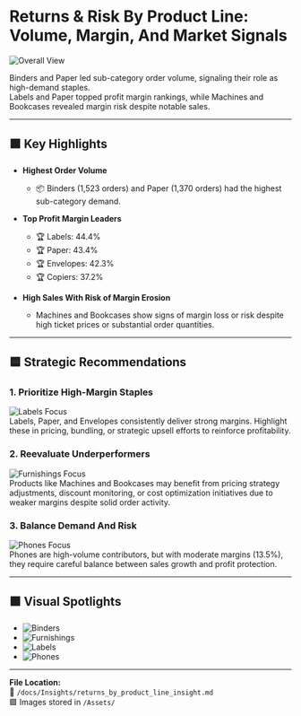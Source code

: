 # Returns & Risk By Product Line: Volume, Margin, And Market Signals

![Overall View](../Assets/Returns_by_Product_Line_Overall.png)

Binders and Paper led sub-category order volume, signaling their role as high-demand staples.  
Labels and Paper topped profit margin rankings, while Machines and Bookcases revealed margin risk despite notable sales.

---

## 🟪 Key Highlights

- **Highest Order Volume**  
  - 📦 Binders (1,523 orders) and Paper (1,370 orders) had the highest sub-category demand.

- **Top Profit Margin Leaders**  
  - 🏆 Labels: 44.4%  
  - 🏆 Paper: 43.4%  
  - 🏆 Envelopes: 42.3%  
  - 🏆 Copiers: 37.2%

- **High Sales With Risk of Margin Erosion**  
  - Machines and Bookcases show signs of margin loss or risk despite high ticket prices or substantial order quantities.

---

## 🟦 Strategic Recommendations

### 1. **Prioritize High-Margin Staples**
![Labels Focus](../Assets/Returns_by_Product_Line_Labels.png)  
Labels, Paper, and Envelopes consistently deliver strong margins. Highlight these in pricing, bundling, or strategic upsell efforts to reinforce profitability.

### 2. **Reevaluate Underperformers**
![Furnishings Focus](../Assets/Returns_by_Product_Line_Furnishings.png)  
Products like Machines and Bookcases may benefit from pricing strategy adjustments, discount monitoring, or cost optimization initiatives due to weaker margins despite solid order activity.

### 3. **Balance Demand And Risk**
![Phones Focus](../Assets/Returns_by_Product_Line_Phones.png)  
Phones are high-volume contributors, but with moderate margins (13.5%), they require careful balance between sales growth and profit protection.

---

## 🟩 Visual Spotlights

- ![Binders](../Assets/Returns_by_Product_Line_Binders.png)
- ![Furnishings](../Assets/Returns_by_Product_Line_Furnishings.png)
- ![Labels](../Assets/Returns_by_Product_Line_Labels.png)
- ![Phones](../Assets/Returns_by_Product_Line_Phones.png)

---

**File Location:**  
📂 `/docs/Insights/returns_by_product_line_insight.md`  
🟪 Images stored in `/Assets/`

